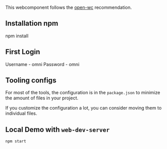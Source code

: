 

This webcomponent follows the [open-wc](https://github.com/open-wc/open-wc) recommendation.

## Installation npm
npm install

## First Login 

Username - omni
Password - omni







## Tooling configs

For most of the tools, the configuration is in the `package.json` to minimize the amount of files in your project.

If you customize the configuration a lot, you can consider moving them to individual files.

## Local Demo with `web-dev-server`

```bash
npm start
```


